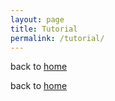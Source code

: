 ```yaml
---
layout: page
title: Tutorial
permalink: /tutorial/
---
```


back to [home](home)

back to [home](home)

